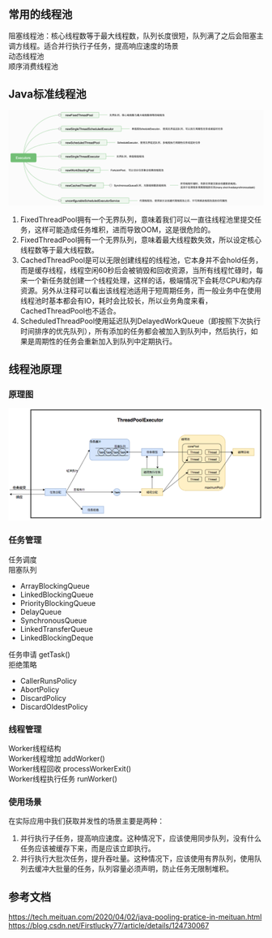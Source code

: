 ## 常用的线程池
阻塞线程池：核心线程数等于最大线程数，队列长度很短，队列满了之后会阻塞主调方线程。适合并行执行子任务，提高响应速度的场景  
动态线程池  
顺序消费线程池

## Java标准线程池
![avatar](./Java标准线程池.png)
1. FixedThreadPool拥有一个无界队列，意味着我们可以一直往线程池里提交任务，这样可能造成任务堆积，进而导致OOM，这是很危险的。  
2. FixedThreadPool拥有一个无界队列，意味着最大线程数失效，所以设定核心线程数等于最大线程数。  
3. CachedThreadPool是可以无限创建线程的线程池，它本身并不会hold任务，而是缓存线程，线程空闲60秒后会被销毁和回收资源，当所有线程忙碌时，每来一个新任务就创建一个线程处理，这样的话，极端情况下会耗尽CPU和内存资源。另外从注释可以看出该线程池适用于短周期任务，而一般业务中在使用线程池时基本都会有IO，耗时会比较长，所以业务角度来看，CachedThreadPool也不适合。  
4. ScheduledThreadPool使用延迟队列DelayedWorkQueue（即按照下次执行时间排序的优先队列），所有添加的任务都会被加入到队列中，然后执行，如果是周期性的任务会重新加入到队列中定期执行。

## 线程池原理
### 原理图
![avatar](./线程池原理.png)
### 任务管理
任务调度  
阻塞队列  
- ArrayBlockingQueue
- LinkedBlockingQueue
- PriorityBlockingQueue
- DelayQueue
- SynchronousQueue
- LinkedTransferQueue
- LinkedBlockingDeque

任务申请 getTask()  
拒绝策略  
- CallerRunsPolicy
- AbortPolicy
- DiscardPolicy
- DiscardOldestPolicy

### 线程管理
Worker线程结构  
Worker线程增加 addWorker()  
Worker线程回收 processWorkerExit()  
Worker线程执行任务 runWorker()

### 使用场景
在实际应用中我们获取并发性的场景主要是两种：
1. 并行执行子任务，提高响应速度。这种情况下，应该使用同步队列，没有什么任务应该被缓存下来，而是应该立即执行。
2. 并行执行大批次任务，提升吞吐量。这种情况下，应该使用有界队列，使用队列去缓冲大批量的任务，队列容量必须声明，防止任务无限制堆积。

## 参考文档
https://tech.meituan.com/2020/04/02/java-pooling-pratice-in-meituan.html  
https://blog.csdn.net/Firstlucky77/article/details/124730067
